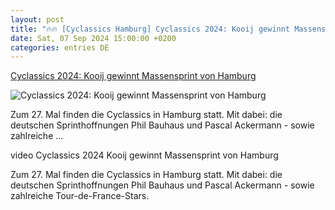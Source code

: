```yaml
---
layout: post
title: "🔥🔥 [Cyclassics Hamburg] Cyclassics 2024: Kooij gewinnt Massensprint von Hamburg"
date: Sat, 07 Sep 2024 15:00:00 +0200
categories: entries DE
---
```

[Cyclassics 2024: Kooij gewinnt Massensprint von Hamburg](https://www.sportschau.de/radsport/von-der-alster-bis-schleswig-holstein-und-zurueck,video-cyclassics-hamburg-100.html)

![Cyclassics 2024: Kooij gewinnt Massensprint von Hamburg](https://images.sportschau.de/image/d955b776-a6f5-4fdb-9a79-84c09c03b840/AAABkdInTK4/AAABkZLhkrw/16x9-1280/cyclassics-104.jpg)

Zum 27. Mal finden die Cyclassics in Hamburg statt. Mit dabei: die deutschen Sprinthoffnungen Phil Bauhaus und Pascal Ackermann - sowie zahlreiche ...

video Cyclassics 2024 Kooij gewinnt Massensprint von Hamburg

Zum 27. Mal finden die Cyclassics in Hamburg statt. Mit dabei: die deutschen Sprinthoffnungen Phil Bauhaus und Pascal Ackermann - sowie zahlreiche Tour-de-France-Stars.

